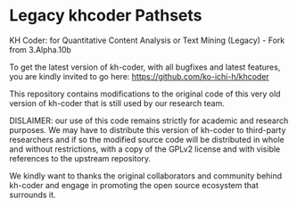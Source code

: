 # Legacy khcoder Pathsets
KH Coder: for Quantitative Content Analysis or Text Mining (Legacy) - Fork from 3.Alpha.10b

To get the latest version of kh-coder, with all bugfixes and latest features, you are kindly invited to go here: 
https://github.com/ko-ichi-h/khcoder

This repository contains modifications to the original code of this very old version of kh-coder that is still used by our research team.

DISLAIMER: our use of this code remains strictly for academic and research purposes. We may have to distribute this version of kh-coder to third-party researchers and if so the modified source code will be distributed in whole and without restrictions, with a copy of the GPLv2 license and with visible references to the upstream repository.

We kindly want to thanks the original collaborators and community behind kh-coder and engage in promoting the open source ecosystem that surrounds it.
